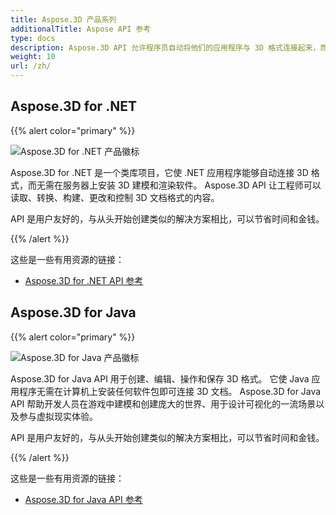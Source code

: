```yaml
---
title: Aspose.3D 产品系列
additionalTitle: Aspose API 参考
type: docs
description: Aspose.3D API 允许程序员自动将他们的应用程序与 3D 格式连接起来，而无需在服务器上安装 3D 建模和渲染软件。 Aspose.3D API 便于工程师阅读、转换、构建、更改和控制 3D 文档格式的内容。
weight: 10
url: /zh/
---
```


## Aspose.3D for .NET

{{% alert color="primary" %}} 

![Aspose.3D for .NET 产品徽标](../home_1.png)

Aspose.3D for .NET 是一个类库项目，它使 .NET 应用程序能够自动连接 3D 格式，而无需在服务器上安装 3D 建模和渲染软件。 Aspose.3D API 让工程师可以读取、转换、构建、更改和控制 3D 文档格式的内容。

API 是用户友好的，与从头开始创建类似的解决方案相比，可以节省时间和金钱。

{{% /alert %}} 

这些是一些有用资源的链接：
- [Aspose.3D for .NET API 参考](/3d/zh/net/)

## Aspose.3D for Java

{{% alert color="primary" %}} 

![Aspose.3D for Java 产品徽标](../home_2.png)

Aspose.3D for Java API 用于创建、编辑、操作和保存 3D 格式。 它使 Java 应用程序无需在计算机上安装任何软件包即可连接 3D 文档。 Aspose.3D for Java API 帮助开发人员在游戏中建模和创建庞大的世界、用于设计可视化的一流场景以及参与虚拟现实体验。

API 是用户友好的，与从头开始创建类似的解决方案相比，可以节省时间和金钱。

{{% /alert %}} 


这些是一些有用资源的链接：
- [Aspose.3D for Java API 参考](/3d/java/)


